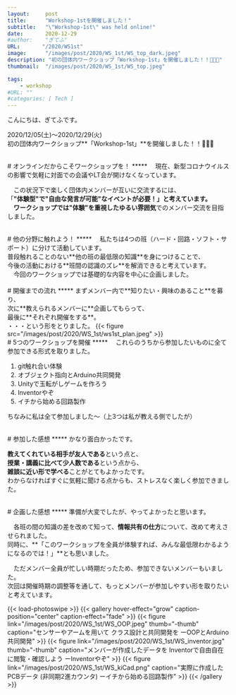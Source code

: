 ```yaml
---
layout:     post
title:      "Workshop-1stを開催しました！"
subtitle:   "\"Workshop-1st\" was held online!"
date:       2020-12-29
#author:    "ぎてふ"
URL:       "/2020/WS1st"
image:      "/images/post/2020/WS_1st/WS_top_dark.jpeg"
description: "初の団体内ワークショップ「Workshop-1st」を開催しました！！🎉🎉🎉"
thumbnail:  "/images/post/2020/WS_1st/WS_top.jpeg"

tags:
    - workshop
#URL: ""
#categories: [ Tech ]
---
```


こんにちは、ぎてふです。

2020/12/05(土)〜2020/12/29(火)<br>
初の団体内ワークショップ**「Workshop-1st」**を開催しました！！🎉🎉🎉

<br>
# オンラインだからこそワークショップを！
*****
　現在、新型コロナウイルスの影響で気軽に対面での会議やLT会が開けなくなっています。

　この状況下で楽しく団体内メンバーが互いに交流するには、<br>
「**"体験型"**で**"自由な発言が可能"**なイベントが必要！」と考えています。<br>
　ワークショップでは**"体験"**を重視した**ゆるい雰囲気**でのメンバー交流を目指しました。<br>

<br>
# 他の分野に触れよう！
*****
　私たちは4つの班（ハード・回路・ソフト・サポート）に分けて活動しています。<br>
普段触れることのない**他の班の最低限の知識**を身につけることで、<br>
今後の活動における**班間の認識のズレ**を解消できると考えています。<br>
　今回のワークショップでは基礎的な内容を中心に企画しました。<br>

<br>
# 開催までの流れ
*****
まずメンバー内で**知りたい・興味のあること**を募り、<br>
次に**教えられるメンバーに**企画してもらって、<br>
最後に**それぞれ開催をする**。<br>
・・・という形をとりました。
{{< figure src="/images/post/2020/WS_1st/ws1st_plan.jpeg" >}}

<br>
# 5つのワークショップを開催
*****
　これらのうちから参加したいものに全て参加できる形式を取りました。

1. git触れ合い体験
1. オブジェクト指向とArduino共同開発
1. Unityで玉転がしゲームを作ろう
1. Inventorやぞ
1. イチから始める回路製作

ちなみに私は全て参加しました〜（上3つは私が教える側でしたが）<br>

<br>
# 参加した感想
*****
かなり面白かったです。

**教えてくれている相手が友人である**という点と、<br>
**授業・講義に比べて少人数である**という点から、<br>
**雑談に近い形で学べる**ことがとてもよかったです。<br>
わからなければすぐに気軽に聞ける点からも、ストレスなく楽しく参加できました。<br>

<br>
# 企画した感想
*****
準備が大変でしたが、やってよかったと思います。

　各班の間の知識の差を改めて知って、**情報共有の仕方**について、改めて考えさせられました。<br>
同時に、**「このワークショップを全員が体験すれば、みんな最低限わかるようになるのでは！」**とも思いました。

　ただメンバー全員が忙しい時期だったため、参加できないメンバーもいました。<br>
次回は開催時期の調整等を通して、もっとメンバーが参加しやすい形を取りたいと考えています。

{{< load-photoswipe >}}
{{< gallery hover-effect="grow" caption-position="center" caption-effect="fade" >}}
{{< figure link="/images/post/2020/WS_1st/WS_OOP.jpeg" thumb="-thumb" caption="センサーやアームを用いて クラス設計と共同開発を ーOOPとArduino共同開発" >}}
{{< figure link="/images/post/2020/WS_1st/WS_inventor.jpg" thumb="-thumb" caption="メンバーが作成したデータを Inventorで自由自在に閲覧・確認しよう ーInventorやぞ" >}}
{{< figure link="/images/post/2020/WS_1st/WS_kiCad.png" caption="実際に作成したPCBデータ (非同期2進カウンタ) ーイチから始める回路製作" >}}
{{< /gallery >}}
